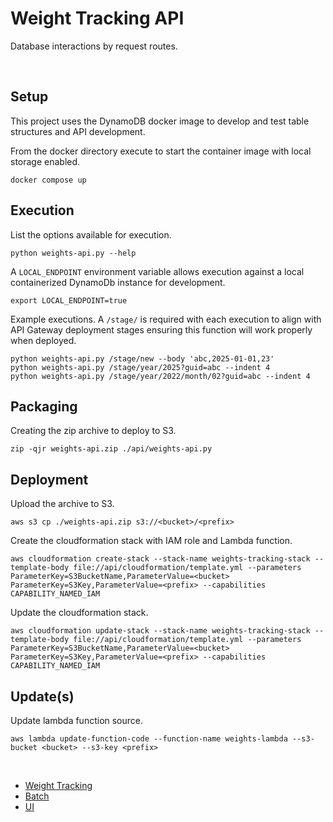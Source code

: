# Weight Tracking API

Database interactions by request routes.

<br/>

## Setup

This project uses the DynamoDB docker image to develop and test table structures and API development. 

From the docker directory execute to start the container image with local storage enabled.

`docker compose up`

## Execution

List the options available for execution.

`python weights-api.py --help`

A `LOCAL_ENDPOINT` environment variable allows execution against a local containerized DynamoDb instance for development.

`export LOCAL_ENDPOINT=true`

Example executions.  A `/stage/` is required with each execution to align with API Gateway deployment stages ensuring this function will work properly when deployed.

```
python weights-api.py /stage/new --body 'abc,2025-01-01,23' 
python weights-api.py /stage/year/2025?guid=abc --indent 4
python weights-api.py /stage/year/2022/month/02?guid=abc --indent 4
```

## Packaging

Creating the zip archive to deploy to S3.

`zip -qjr weights-api.zip ./api/weights-api.py`


## Deployment

Upload the archive to S3.

`aws s3 cp ./weights-api.zip s3://<bucket>/<prefix>`

Create the cloudformation stack with IAM role and Lambda function.

`aws cloudformation create-stack --stack-name weights-tracking-stack --template-body file://api/cloudformation/template.yml --parameters ParameterKey=S3BucketName,ParameterValue=<bucket> ParameterKey=S3Key,ParameterValue=<prefix> --capabilities CAPABILITY_NAMED_IAM`

Update the cloudformation stack.

`aws cloudformation update-stack --stack-name weights-tracking-stack --template-body file://api/cloudformation/template.yml --parameters ParameterKey=S3BucketName,ParameterValue=<bucket> ParameterKey=S3Key,ParameterValue=<prefix> --capabilities CAPABILITY_NAMED_IAM`

## Update(s)

Update lambda function source.

`aws lambda update-function-code --function-name weights-lambda --s3-bucket <bucket> --s3-key <prefix>`

<br/>

- [Weight Tracking](../)
- [Batch](../batch/)
- [UI](../ui/)



